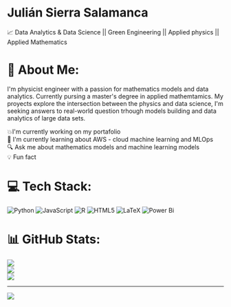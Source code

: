 #  Julián Sierra Salamanca

📈 Data Analytics & Data Science || Green Engineering || Applied physics || Applied Mathematics

# 🌱 About Me:
I'm physicist engineer with a passion for mathematics models and data analytics. Currently pursing a master's degree in applied mathemtamics. My proyects explore the intersection between the physics and data science, I'm seeking answers to real-world question trhough models building and data analytics of large data sets.

💥I'm currently working on my portafolio<br> 🎉 I'm currently learning about AWS - cloud machine learning and MLOps<br>🔍️ Ask me about mathematics models and machine learning models<br> 💡 Fun fact 


# 💻 Tech Stack:
![Python](https://img.shields.io/badge/python-3670A0?style=for-the-badge&logo=python&logoColor=ffdd54) ![JavaScript](https://img.shields.io/badge/javascript-%23323330.svg?style=for-the-badge&logo=javascript&logoColor=%23F7DF1E) ![R](https://img.shields.io/badge/r-%23276DC3.svg?style=for-the-badge&logo=r&logoColor=white) ![HTML5](https://img.shields.io/badge/html5-%23E34F26.svg?style=for-the-badge&logo=html5&logoColor=white) ![LaTeX](https://img.shields.io/badge/latex-%23008080.svg?style=for-the-badge&logo=latex&logoColor=white) ![Power Bi](https://img.shields.io/badge/power_bi-F2C811?style=for-the-badge&logo=powerbi&logoColor=black)
# 📊 GitHub Stats:
![](https://github-readme-stats.vercel.app/api?username=julianssvr&theme=dark&hide_border=false&include_all_commits=true&count_private=false)<br/>
![](https://github-readme-streak-stats.herokuapp.com/?user=julianssvr&theme=dark&hide_border=false)<br/>
![](https://github-readme-stats.vercel.app/api/top-langs/?username=julianssvr&theme=dark&hide_border=false&include_all_commits=true&count_private=false&layout=compact)

---
[![](https://visitcount.itsvg.in/api?id=julianssvr&icon=0&color=0)](https://visitcount.itsvg.in)

<!-- Proudly created with GPRM ( https://gprm.itsvg.in ) -->
